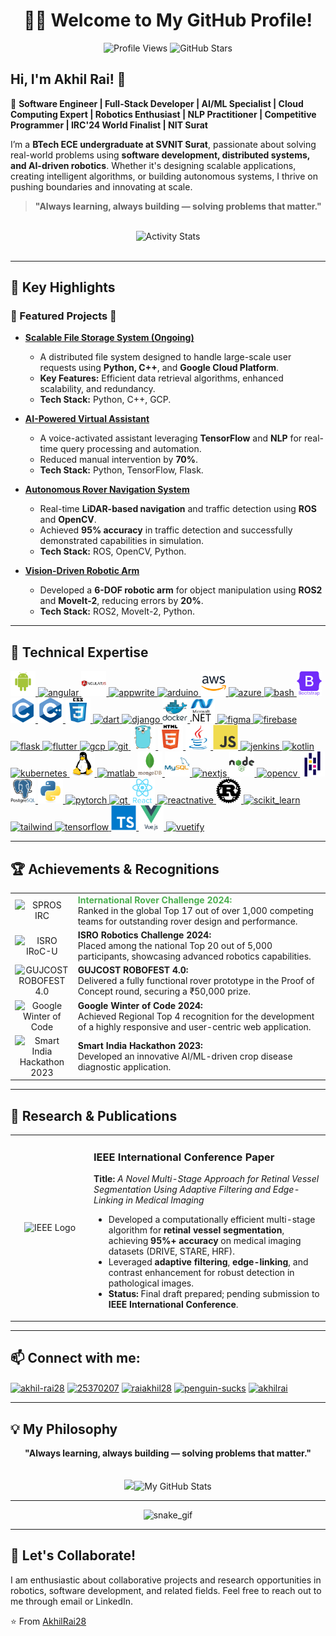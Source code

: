 <h1 align="center">👨‍💻 Welcome to My GitHub Profile!  
</h1>
<p align="center">
  <img src="https://komarev.com/ghpvc/?username=AkhilRai28&style=flat-square&color=blue" alt="Profile Views" />
  <img src="https://img.shields.io/github/stars/AkhilRai28?style=flat-square" alt="GitHub Stars" />
</p>

## Hi, I'm Akhil Rai! 👋  
🚀 **Software Engineer | Full-Stack Developer | AI/ML Specialist | Cloud Computing Expert | Robotics Enthusiast | NLP Practitioner | Competitive Programmer | IRC'24 World Finalist | NIT Surat**  

I’m a **BTech ECE undergraduate at SVNIT Surat**, passionate about solving real-world problems using **software development, distributed systems, and AI-driven robotics**. Whether it's designing scalable applications, creating intelligent algorithms, or building autonomous systems, I thrive on pushing boundaries and innovating at scale.  

> **"Always learning, always building — solving problems that matter."**
<br>
<div align="center">
  <img src="https://github-profile-summary-cards.vercel.app/api/cards/profile-details?username=AkhilRai28&theme=radical" alt="Activity Stats">
</div>
<br>

---

## 🔑 Key Highlights  

### 🌟 Featured Projects 🚀  
- **[Scalable File Storage System (Ongoing)](https://github.com/AkhilRai28/File-Storage-System)**  
  - A distributed file system designed to handle large-scale user requests using **Python, C++**, and **Google Cloud Platform**.  
  - **Key Features:** Efficient data retrieval algorithms, enhanced scalability, and redundancy.  
  - **Tech Stack:** Python, C++, GCP.  

- **[AI-Powered Virtual Assistant](https://github.com/AkhilRai28/Virtual-Assistant)**  
  - A voice-activated assistant leveraging **TensorFlow** and **NLP** for real-time query processing and automation.  
  - Reduced manual intervention by **70%**.  
  - **Tech Stack:** Python, TensorFlow, Flask.  

- **[Autonomous Rover Navigation System](https://github.com/AkhilRai28/Mars-Rover)**  
  - Real-time **LiDAR-based navigation** and traffic detection using **ROS** and **OpenCV**.  
  - Achieved **95% accuracy** in traffic detection and successfully demonstrated capabilities in simulation.  
  - **Tech Stack:** ROS, OpenCV, Python.  

- **[Vision-Driven Robotic Arm](https://github.com/AkhilRai28)**  
  - Developed a **6-DOF robotic arm** for object manipulation using **ROS2** and **MoveIt-2**, reducing errors by **20%**.  
  - **Tech Stack:** ROS2, MoveIt-2, Python.  

---

## 🧰 Technical Expertise  

<p align="left"> <a href="https://developer.android.com" target="_blank" rel="noreferrer"> <img src="https://raw.githubusercontent.com/devicons/devicon/master/icons/android/android-original-wordmark.svg" alt="android" width="40" height="40"/> </a> <a href="https://angular.io" target="_blank" rel="noreferrer"> <img src="https://angular.io/assets/images/logos/angular/angular.svg" alt="angular" width="40" height="40"/> </a> <a href="https://angular.io" target="_blank" rel="noreferrer"> <img src="https://raw.githubusercontent.com/devicons/devicon/master/icons/angularjs/angularjs-original-wordmark.svg" alt="angularjs" width="40" height="40"/> </a> <a href="https://appwrite.io" target="_blank" rel="noreferrer"> <img src="https://www.vectorlogo.zone/logos/appwriteio/appwriteio-icon.svg" alt="appwrite" width="40" height="40"/> </a> <a href="https://www.arduino.cc/" target="_blank" rel="noreferrer"> <img src="https://cdn.worldvectorlogo.com/logos/arduino-1.svg" alt="arduino" width="40" height="40"/> </a> <a href="https://aws.amazon.com" target="_blank" rel="noreferrer"> <img src="https://raw.githubusercontent.com/devicons/devicon/master/icons/amazonwebservices/amazonwebservices-original-wordmark.svg" alt="aws" width="40" height="40"/> </a> <a href="https://azure.microsoft.com/en-in/" target="_blank" rel="noreferrer"> <img src="https://www.vectorlogo.zone/logos/microsoft_azure/microsoft_azure-icon.svg" alt="azure" width="40" height="40"/> </a> <a href="https://www.gnu.org/software/bash/" target="_blank" rel="noreferrer"> <img src="https://www.vectorlogo.zone/logos/gnu_bash/gnu_bash-icon.svg" alt="bash" width="40" height="40"/> </a> <a href="https://getbootstrap.com" target="_blank" rel="noreferrer"> <img src="https://raw.githubusercontent.com/devicons/devicon/master/icons/bootstrap/bootstrap-plain-wordmark.svg" alt="bootstrap" width="40" height="40"/> </a> <a href="https://www.cprogramming.com/" target="_blank" rel="noreferrer"> <img src="https://raw.githubusercontent.com/devicons/devicon/master/icons/c/c-original.svg" alt="c" width="40" height="40"/> </a> <a href="https://www.w3schools.com/cpp/" target="_blank" rel="noreferrer"> <img src="https://raw.githubusercontent.com/devicons/devicon/master/icons/cplusplus/cplusplus-original.svg" alt="cplusplus" width="40" height="40"/> </a> <a href="https://www.w3schools.com/css/" target="_blank" rel="noreferrer"> <img src="https://raw.githubusercontent.com/devicons/devicon/master/icons/css3/css3-original-wordmark.svg" alt="css3" width="40" height="40"/> </a> <a href="https://dart.dev" target="_blank" rel="noreferrer"> <img src="https://www.vectorlogo.zone/logos/dartlang/dartlang-icon.svg" alt="dart" width="40" height="40"/> </a> <a href="https://www.djangoproject.com/" target="_blank" rel="noreferrer"> <img src="https://cdn.worldvectorlogo.com/logos/django.svg" alt="django" width="40" height="40"/> </a> <a href="https://www.docker.com/" target="_blank" rel="noreferrer"> <img src="https://raw.githubusercontent.com/devicons/devicon/master/icons/docker/docker-original-wordmark.svg" alt="docker" width="40" height="40"/> </a> <a href="https://dotnet.microsoft.com/" target="_blank" rel="noreferrer"> <img src="https://raw.githubusercontent.com/devicons/devicon/master/icons/dot-net/dot-net-original-wordmark.svg" alt="dotnet" width="40" height="40"/> </a> <a href="https://www.figma.com/" target="_blank" rel="noreferrer"> <img src="https://www.vectorlogo.zone/logos/figma/figma-icon.svg" alt="figma" width="40" height="40"/> </a> <a href="https://firebase.google.com/" target="_blank" rel="noreferrer"> <img src="https://www.vectorlogo.zone/logos/firebase/firebase-icon.svg" alt="firebase" width="40" height="40"/> </a> <a href="https://flask.palletsprojects.com/" target="_blank" rel="noreferrer"> <img src="https://www.vectorlogo.zone/logos/pocoo_flask/pocoo_flask-icon.svg" alt="flask" width="40" height="40"/> </a> <a href="https://flutter.dev" target="_blank" rel="noreferrer"> <img src="https://www.vectorlogo.zone/logos/flutterio/flutterio-icon.svg" alt="flutter" width="40" height="40"/> </a> <a href="https://cloud.google.com" target="_blank" rel="noreferrer"> <img src="https://www.vectorlogo.zone/logos/google_cloud/google_cloud-icon.svg" alt="gcp" width="40" height="40"/> </a> <a href="https://git-scm.com/" target="_blank" rel="noreferrer"> <img src="https://www.vectorlogo.zone/logos/git-scm/git-scm-icon.svg" alt="git" width="40" height="40"/> </a> <a href="https://golang.org" target="_blank" rel="noreferrer"> <img src="https://raw.githubusercontent.com/devicons/devicon/master/icons/go/go-original.svg" alt="go" width="40" height="40"/> </a> <a href="https://www.w3.org/html/" target="_blank" rel="noreferrer"> <img src="https://raw.githubusercontent.com/devicons/devicon/master/icons/html5/html5-original-wordmark.svg" alt="html5" width="40" height="40"/> </a> <a href="https://www.java.com" target="_blank" rel="noreferrer"> <img src="https://raw.githubusercontent.com/devicons/devicon/master/icons/java/java-original.svg" alt="java" width="40" height="40"/> </a> <a href="https://developer.mozilla.org/en-US/docs/Web/JavaScript" target="_blank" rel="noreferrer"> <img src="https://raw.githubusercontent.com/devicons/devicon/master/icons/javascript/javascript-original.svg" alt="javascript" width="40" height="40"/> </a> <a href="https://www.jenkins.io" target="_blank" rel="noreferrer"> <img src="https://www.vectorlogo.zone/logos/jenkins/jenkins-icon.svg" alt="jenkins" width="40" height="40"/> </a> <a href="https://kotlinlang.org" target="_blank" rel="noreferrer"> <img src="https://www.vectorlogo.zone/logos/kotlinlang/kotlinlang-icon.svg" alt="kotlin" width="40" height="40"/> </a> <a href="https://kubernetes.io" target="_blank" rel="noreferrer"> <img src="https://www.vectorlogo.zone/logos/kubernetes/kubernetes-icon.svg" alt="kubernetes" width="40" height="40"/> </a> <a href="https://www.linux.org/" target="_blank" rel="noreferrer"> <img src="https://raw.githubusercontent.com/devicons/devicon/master/icons/linux/linux-original.svg" alt="linux" width="40" height="40"/> </a> <a href="https://www.mathworks.com/" target="_blank" rel="noreferrer"> <img src="https://upload.wikimedia.org/wikipedia/commons/2/21/Matlab_Logo.png" alt="matlab" width="40" height="40"/> </a> <a href="https://www.mongodb.com/" target="_blank" rel="noreferrer"> <img src="https://raw.githubusercontent.com/devicons/devicon/master/icons/mongodb/mongodb-original-wordmark.svg" alt="mongodb" width="40" height="40"/> </a> <a href="https://www.mysql.com/" target="_blank" rel="noreferrer"> <img src="https://raw.githubusercontent.com/devicons/devicon/master/icons/mysql/mysql-original-wordmark.svg" alt="mysql" width="40" height="40"/> </a> <a href="https://nextjs.org/" target="_blank" rel="noreferrer"> <img src="https://cdn.worldvectorlogo.com/logos/nextjs-2.svg" alt="nextjs" width="40" height="40"/> </a> <a href="https://nodejs.org" target="_blank" rel="noreferrer"> <img src="https://raw.githubusercontent.com/devicons/devicon/master/icons/nodejs/nodejs-original-wordmark.svg" alt="nodejs" width="40" height="40"/> </a> <a href="https://opencv.org/" target="_blank" rel="noreferrer"> <img src="https://www.vectorlogo.zone/logos/opencv/opencv-icon.svg" alt="opencv" width="40" height="40"/> </a> <a href="https://pandas.pydata.org/" target="_blank" rel="noreferrer"> <img src="https://raw.githubusercontent.com/devicons/devicon/2ae2a900d2f041da66e950e4d48052658d850630/icons/pandas/pandas-original.svg" alt="pandas" width="40" height="40"/> </a> <a href="https://www.postgresql.org" target="_blank" rel="noreferrer"> <img src="https://raw.githubusercontent.com/devicons/devicon/master/icons/postgresql/postgresql-original-wordmark.svg" alt="postgresql" width="40" height="40"/> </a> <a href="https://www.python.org" target="_blank" rel="noreferrer"> <img src="https://raw.githubusercontent.com/devicons/devicon/master/icons/python/python-original.svg" alt="python" width="40" height="40"/> </a> <a href="https://pytorch.org/" target="_blank" rel="noreferrer"> <img src="https://www.vectorlogo.zone/logos/pytorch/pytorch-icon.svg" alt="pytorch" width="40" height="40"/> </a> <a href="https://www.qt.io/" target="_blank" rel="noreferrer"> <img src="https://upload.wikimedia.org/wikipedia/commons/0/0b/Qt_logo_2016.svg" alt="qt" width="40" height="40"/> </a> <a href="https://reactjs.org/" target="_blank" rel="noreferrer"> <img src="https://raw.githubusercontent.com/devicons/devicon/master/icons/react/react-original-wordmark.svg" alt="react" width="40" height="40"/> </a> <a href="https://reactnative.dev/" target="_blank" rel="noreferrer"> <img src="https://reactnative.dev/img/header_logo.svg" alt="reactnative" width="40" height="40"/> </a> <a href="https://www.rust-lang.org" target="_blank" rel="noreferrer"> <img src="https://raw.githubusercontent.com/devicons/devicon/master/icons/rust/rust-plain.svg" alt="rust" width="40" height="40"/> </a> <a href="https://scikit-learn.org/" target="_blank" rel="noreferrer"> <img src="https://upload.wikimedia.org/wikipedia/commons/0/05/Scikit_learn_logo_small.svg" alt="scikit_learn" width="40" height="40"/> </a> <a href="https://tailwindcss.com/" target="_blank" rel="noreferrer"> <img src="https://www.vectorlogo.zone/logos/tailwindcss/tailwindcss-icon.svg" alt="tailwind" width="40" height="40"/> </a> <a href="https://www.tensorflow.org" target="_blank" rel="noreferrer"> <img src="https://www.vectorlogo.zone/logos/tensorflow/tensorflow-icon.svg" alt="tensorflow" width="40" height="40"/> </a> <a href="https://www.typescriptlang.org/" target="_blank" rel="noreferrer"> <img src="https://raw.githubusercontent.com/devicons/devicon/master/icons/typescript/typescript-original.svg" alt="typescript" width="40" height="40"/> </a> <a href="https://vuejs.org/" target="_blank" rel="noreferrer"> <img src="https://raw.githubusercontent.com/devicons/devicon/master/icons/vuejs/vuejs-original-wordmark.svg" alt="vuejs" width="40" height="40"/> </a> <a href="https://vuetifyjs.com/en/" target="_blank" rel="noreferrer"> <img src="https://bestofjs.org/logos/vuetify.svg" alt="vuetify" width="40" height="40"/> </a> </p>

---

## 🏆 Achievements & Recognitions

<div align="left">
  <table>
    <tr>
      <td align="center" width="20%"><img src="https://roverchallenge.org/wp-content/uploads/2023/03/IRC_Icon-2-1-2048x2048.png" alt="SPROS IRC" width="60" height="60"/></td>
      <td><b><span style="color: #4CAF50;">International Rover Challenge 2024:</span></b><br>Ranked in the global Top 17 out of over 1,000 competing teams for outstanding rover design and performance.</td>
    </tr>
    <tr>
      <td align="center" width="20%"><img src="https://upload.wikimedia.org/wikipedia/commons/b/bd/Indian_Space_Research_Organisation_Logo.svg" alt="ISRO IRoC-U" width="60" height="60"/></td>
      <td><b>ISRO Robotics Challenge 2024:</b><br>Placed among the national Top 20 out of 5,000 participants, showcasing advanced robotics capabilities.</td>
    </tr>
    <tr>
      <td align="center" width="20%"><img src="https://nirmawebsite.s3.ap-south-1.amazonaws.com/wp-content/uploads/sites/50/2024/11/Robofest4.0-logo.png" alt="GUJCOST ROBOFEST 4.0" width="60" height="60"/></td>
      <td><b>GUJCOST ROBOFEST 4.0:</b><br>Delivered a fully functional rover prototype in the Proof of Concept round, securing a ₹50,000 prize.</td>
    </tr>
    <tr>
      <td align="center" width="20%"><img src="https://upload.wikimedia.org/wikipedia/commons/thumb/c/c1/Google_%22G%22_logo.svg/800px-Google_%22G%22_logo.svg.png" alt="Google Winter of Code" width="60" height="60"/></td>
      <td><b>Google Winter of Code 2024:</b><br>Achieved Regional Top 4 recognition for the development of a highly responsive and user-centric web application.</td>
    </tr>
    <tr>
      <td align="center" width="20%"><img src="https://i0.wp.com/opportunitycell.com/wp-content/uploads/2022/03/SIH2.png?fit=327%2C345&ssl=1" alt="Smart India Hackathon 2023" width="60" height="60"/></td>
      <td><b>Smart India Hackathon 2023:</b><br>Developed an innovative AI/ML-driven crop disease diagnostic application.</td>
    </tr>
  </table>
</div>

---

## 📜 Research & Publications  

<div align="center">
  <table width="100%" style="border: none;">
    <tr>
      <td align="center" width="25%">
        <img src="https://upload.wikimedia.org/wikipedia/commons/thumb/2/21/IEEE_logo.svg/330px-IEEE_logo.svg.png" alt="IEEE Logo" width="80" height="80">
      </td>
      <td align="left">
        <h3>IEEE International Conference Paper</h3>
        <b>Title:</b> <i>A Novel Multi-Stage Approach for Retinal Vessel Segmentation Using Adaptive Filtering and Edge-Linking in Medical Imaging</i><br>
        <ul>
          <li>Developed a computationally efficient multi-stage algorithm for <b>retinal vessel segmentation</b>, achieving <b>95%+ accuracy</b> on medical imaging datasets (DRIVE, STARE, HRF).</li>
          <li>Leveraged <b>adaptive filtering</b>, <b>edge-linking</b>, and contrast enhancement for robust detection in pathological images.</li>
          <li><b>Status:</b> Final draft prepared; pending submission to <b>IEEE International Conference</b>.</li>
        </ul>
      </td>
    </tr>
  </table>
</div>


---

## 📫 Connect with me: 

<p align="left">
<a href="https://linkedin.com/in/akhil-rai28" target="blank"><img align="center" src="https://raw.githubusercontent.com/rahuldkjain/github-profile-readme-generator/master/src/images/icons/Social/linked-in-alt.svg" alt="akhil-rai28" height="30" width="40" /></a>
<a href="https://stackoverflow.com/users/25370207" target="blank"><img align="center" src="https://raw.githubusercontent.com/rahuldkjain/github-profile-readme-generator/master/src/images/icons/Social/stack-overflow.svg" alt="25370207" height="30" width="40" /></a>
<a href="https://instagram.com/raiakhil28" target="blank"><img align="center" src="https://raw.githubusercontent.com/rahuldkjain/github-profile-readme-generator/master/src/images/icons/Social/instagram.svg" alt="raiakhil28" height="30" width="40" /></a>
<a href="https://codeforces.com/profile/penguin-sucks" target="blank"><img align="center" src="https://raw.githubusercontent.com/rahuldkjain/github-profile-readme-generator/master/src/images/icons/Social/codeforces.svg" alt="penguin-sucks" height="30" width="40" /></a>
<a href="https://www.leetcode.com/akhilrai" target="blank"><img align="center" src="https://raw.githubusercontent.com/rahuldkjain/github-profile-readme-generator/master/src/images/icons/Social/leet-code.svg" alt="akhilrai" height="30" width="40" /></a>
</p>

---

## 💡 My Philosophy  
<div align="center"><strong>"Always learning, always building — solving problems that matter."</strong></div>
<br><br>


<div align="center"><a href="http://www.github.com/akhilrai28"><img src="https://github-readme-streak-stats.herokuapp.com/?user=akhilrai28&stroke=ffffff&background=1c1917&ring=ef4444&fire=ef4444&currStreakNum=ffffff&currStreakLabel=ef4444&sideNums=ffffff&sideLabels=ffffff&dates=ffffff&hide_border=true" /></a><img src="https://github-readme-stats.vercel.app/api?username=AkhilRai28&show_icons=true&theme=radical" alt="My GitHub Stats" /></div>


---

<div align="center">

  ![snake_gif](https://github.com/AkhilRai28/AkhilRai28/blob/output/github-snake-dark.svg)
</div>

---

## 🤝 Let's Collaborate!
I am enthusiastic about collaborative projects and research opportunities in robotics, software development, and related fields. Feel free to reach out to me through email or LinkedIn.


⭐️ From [AkhilRai28](https://github.com/AkhilRai28)
